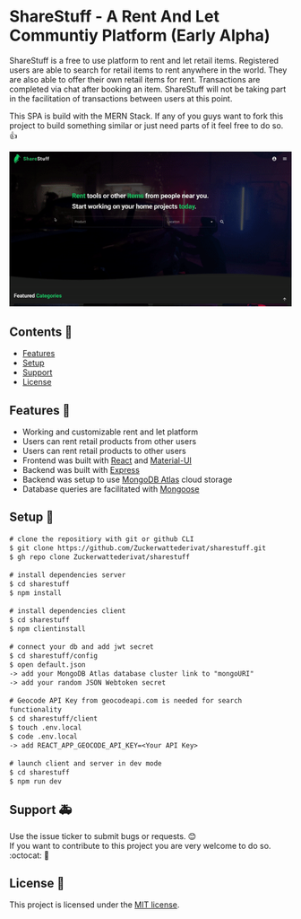 # ShareStuff - A Rent And Let Communtiy Platform (Early Alpha)

ShareStuff is a free to use platform to rent and let retail items. 
Registered users are able to search for retail items to rent anywhere in the world. They are also able to offer their own retail items for rent.
Transactions are completed via chat after booking an item. ShareStuff will not be taking part in the facilitation of transactions between users at this point.

This SPA is build with the MERN Stack. If any of you guys want to fork this project to build something similar or just need parts of it feel free to do so. :+1:

![Homescreen](https://github.com/Zuckerwattederivat/public/blob/master/sharestuff_media/homescreen.gif)


## Contents :file_folder:

* [Features](https://github.com/Zuckerwattederivat/sharestuff#features-gem)
* [Setup](https://github.com/Zuckerwattederivat/sharestuff#setup-wrench)
* [Support](https://github.com/Zuckerwattederivat/sharestuff#support-ambulance)
* [License](https://github.com/Zuckerwattederivat/sharestuff#license-scroll)

## Features :gem:

* Working and customizable rent and let platform
* Users can rent retail products from other users
* Users can rent retail products to other users
* Frontend was built with [React](https://github.com/facebook/react) and [Material-UI](https://github.com/mui-org/material-ui)
* Backend was built with [Express](https://github.com/expressjs/express)
* Backend was setup to use [MongoDB Atlas](https://www.mongodb.com/cloud/atlas) cloud storage
* Database queries are facilitated with [Mongoose](https://github.com/Automattic/mongoose)

## Setup :wrench:

```
# clone the repositiory with git or github CLI
$ git clone https://github.com/Zuckerwattederivat/sharestuff.git
$ gh repo clone Zuckerwattederivat/sharestuff

# install dependencies server
$ cd sharestuff
$ npm install

# install dependencies client
$ cd sharestuff
$ npm clientinstall

# connect your db and add jwt secret
$ cd sharestuff/config
$ open default.json
-> add your MongoDB Atlas database cluster link to "mongoURI"
-> add your random JSON Webtoken secret

# Geocode API Key from geocodeapi.com is needed for search functionality
$ cd sharestuff/client
$ touch .env.local
$ code .env.local
-> add REACT_APP_GEOCODE_API_KEY=<Your API Key>

# launch client and server in dev mode
$ cd sharestuff
$ npm run dev

```

## Support :ambulance:

Use the issue ticker to submit bugs or requests. :blush: <br>
If you want to contribute to this project you are very welcome to do so. :octocat: :metal:

## License :scroll:

This project is licensed under the [MIT license](https://github.com/Zuckerwattederivat/sharestuff/blob/master/LICENSE.md).
